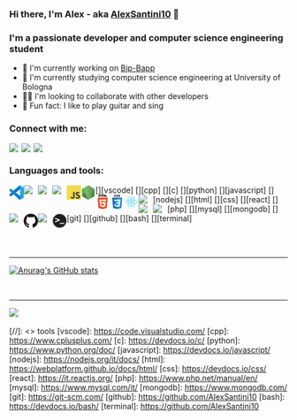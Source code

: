 ### Hi there, I'm Alex - aka [AlexSantini10][website] :wave:
 
### I'm a passionate developer and computer science engineering student

- :telescope: I'm currently working on [Bip-Bapp][work]
- :blue_book: I'm currently studying computer science engineering at University of Bologna
- :dancing_men: I'm looking to collaborate with other developers
- :guitar: Fun fact: I like to play guitar and sing

### Connect with me:

[<img align="left" width="22px" src="https://seeklogo.com/images/D/discord-logo-134E148657-seeklogo.com.png" />][discord]
[<img align="left" width="22px" src="https://www.vectorlogo.zone/logos/linkedin/linkedin-icon.svg" />][linkedin]
[<img align="left" width="22px" src="https://upload.wikimedia.org/wikipedia/commons/7/7e/Gmail_icon_%282020%29.svg" />][gmail]

<br />

### Languages and tools:

[<img align="left" width="26px" src="https://raw.githubusercontent.com/github/explore/80688e429a7d4ef2fca1e82350fe8e3517d3494d/topics/visual-studio-code/visual-studio-code.png" />][vscode]
[<img align="left" width="26px" src="https://github.com/abranhe/programming-languages-logos/blob/master/src/cpp/cpp.svg" />][cpp]
[<img align="left" width="26px" src="https://github.com/abranhe/programming-languages-logos/blob/master/src/c/c.svg" />][c]
[<img align="left" width="26px" src="https://github.com/abranhe/programming-languages-logos/blob/master/src/python/python.png" />][python]
[<img align="left" width="26px" src="https://raw.githubusercontent.com/github/explore/80688e429a7d4ef2fca1e82350fe8e3517d3494d/topics/javascript/javascript.png" />][javascript]
[<img align="left" width="26px" src="https://raw.githubusercontent.com/github/explore/80688e429a7d4ef2fca1e82350fe8e3517d3494d/topics/nodejs/nodejs.png" />][nodejs]
[<img align="left" width="26px" src="https://raw.githubusercontent.com/github/explore/80688e429a7d4ef2fca1e82350fe8e3517d3494d/topics/html/html.png" />][html]
[<img align="left" width="26px" src="https://raw.githubusercontent.com/github/explore/80688e429a7d4ef2fca1e82350fe8e3517d3494d/topics/css/css.png" />][css]
[<img align="left" width="26px" src="https://raw.githubusercontent.com/github/explore/80688e429a7d4ef2fca1e82350fe8e3517d3494d/topics/react/react.png" />][react]
[<img align="left" width="26px" src="https://cdn.jsdelivr.net/gh/devicons/devicon/icons/php/php-original.svg" />][php]
[<img align="left" width="26px" src="https://cdn.jsdelivr.net/gh/devicons/devicon/icons/mysql/mysql-original-wordmark.svg" />][mysql]
[<img align="left" width="26px" src="https://cdn.jsdelivr.net/gh/devicons/devicon/icons/mongodb/mongodb-original-wordmark.svg" />][mongodb]
[<img align="left" width="26px" src="https://cdn.jsdelivr.net/gh/devicons/devicon/icons/git/git-plain.svg" />][git]
[<img align="left" width="26px" src="https://raw.githubusercontent.com/github/explore/78df643247d429f6cc873026c0622819ad797942/topics/github/github.png" />][github]
[<img align="left" width="26px" src="https://cdn.jsdelivr.net/gh/devicons/devicon/icons/bash/bash-original.svg" />][bash]
[<img align="left" width="26px" src="https://raw.githubusercontent.com/github/explore/80688e429a7d4ef2fca1e82350fe8e3517d3494d/topics/terminal/terminal.png" />][terminal]


<br />
<br />

---

[![Anurag's GitHub stats](https://github-readme-stats.vercel.app/api?username=AlexSantini10&show_icons=true&count_private=true)][website]

<br />

---

<img src="https://wakatime.com/share/@89a708c5-27da-4173-adcb-66f00af76157/1ac2c79d-7413-46a5-872c-6252aa7a0228.svg" height="400" />

[website]: https://github.com/AlexSantini10

[work]: https://github.com/AlexSantini10/bip-bapp-bozza

[discord]: https://discord.gg/Ss8SRPGZck
[linkedin]: https://www.linkedin.com/in/alex-santini-1555951b3/
[gmail]: mailto:alexsantini.as@gmail.com

[//]: <> tools
[vscode]: https://code.visualstudio.com/
[cpp]: https://www.cplusplus.com/
[c]: https://devdocs.io/c/
[python]: https://www.python.org/doc/
[javascript]: https://devdocs.io/javascript/
[nodejs]: https://nodejs.org/it/docs/
[html]: https://webplatform.github.io/docs/html/
[css]: https://devdocs.io/css/
[react]: https://it.reactjs.org/
[php]: https://www.php.net/manual/en/
[mysql]: https://www.mysql.com/it/
[mongodb]: https://www.mongodb.com/
[git]: https://git-scm.com/
[github]: https://github.com/AlexSantini10
[bash]: https://devdocs.io/bash/
[terminal]: https://github.com/AlexSantini10